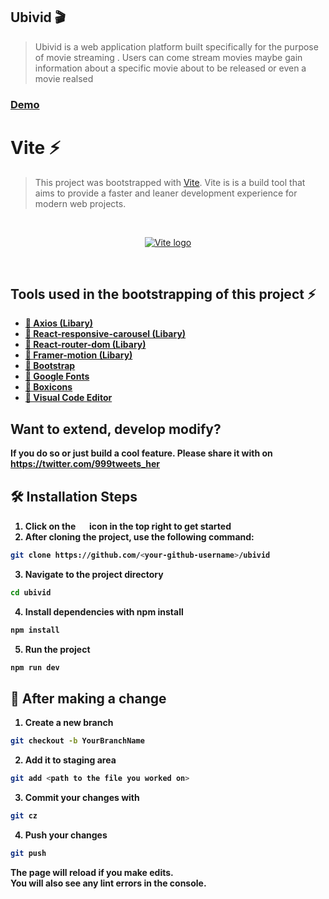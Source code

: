 ## Ubivid 🎬
> Ubivid is a web application platform built specifically for the purpose of movie streaming . Users can come stream movies maybe gain information about a specific movie about to be released or even a movie realsed

### [Demo](https://ubivid.vervel.app)

# Vite ⚡

> This project was bootstrapped with [Vite](https://vitejs.dev). Vite is is a build tool that aims to provide a faster and leaner development experience for modern web projects.
<br />
<p align="center">
  <a href="https://ubivid.vercel.app" target="_blank" rel="noopener noreferrer">
    <img src="https://pbs.twimg.com/media/Fia7u8IWIAEk8le?format=jpg&name=large" alt="Vite logo">
  </a>
</p>
<br />

## Tools used in the bootstrapping of this project ⚡

- <b><a href="https://axios-http.com/" target="_blank" rel="noopener noreferrer">📌 Axios (Libary)</a></b>
- <b><a href="https://github.com/leandrowd/react-responsive-carousel" target="_blank" rel="noopener noreferrer">📌 React-responsive-carousel (Libary)</a></b>
- <b><a href="https://github.com/remix-run/react-router#readme">📌 React-router-dom (Libary)<a/></b>
- <b><a href="https://github.com/framer/motion" target="_blank" rel="noopener noreferrer">📌 Framer-motion (Libary)</a><b/>
- <b><a href="https://getbootstrap.com/" target="_blank" rel="noopener noreferrer">📌 Bootstrap</a><b/>
- <b><a href="https://github.com/hughsk/google-fonts" target="_blank" rel="noopener noreferrer">📌 Google Fonts</a><b/>
- <b><a href="https://github.com/atisawd/boxicons" target="_blank" rel="noopener noreferrer">📌 Boxicons</a><b/>
- <b><a href="https://code.visualstudio.com/" target="_blank" rel="noopener noreferrer">📌 Visual Code Editor</a><b/>

## Want to extend, develop modify?

If you do so or just build a cool feature. Please share it with on https://twitter.com/999tweets_her

## 🛠️ Installation Steps

1. Click on the <img src="https://i.imgur.com/G4z1kEe.png" height="15" width="15"> icon in the top right to get started
2. After cloning the project, use the following command:

```bash
git clone https://github.com/<your-github-username>/ubivid
```

3. Navigate to the project directory

```bash
cd ubivid
```

4. Install dependencies with npm install

```bash
npm install
```

5. Run the project

```bash
npm run dev
```

## 🥂 After making a change

1. Create a new branch

```bash
git checkout -b YourBranchName
```

2. Add it to staging area

```bash
git add <path to the file you worked on>
```

3. Commit your changes with

```bash
git cz
```

4. Push your changes

```bash
git push
```


The page will reload if you make edits.<br />
You will also see any lint errors in the console.

